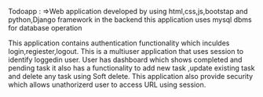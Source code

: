 Todoapp :
=>Web application developed by using html,css,js,bootstap and python,Django framework in the backend this application uses mysql dbms for database operation

This application contains authentication functionality which inculdes login,regiester,logout.
This is a multiuser application that uses session to identify loggedin user.
User has dashboard which shows completed and pending task it also has a functionality to add new task ,update existing task and delete any task using Soft delete.
This application also provide security which allows unathorizerd user to access URL using session.

